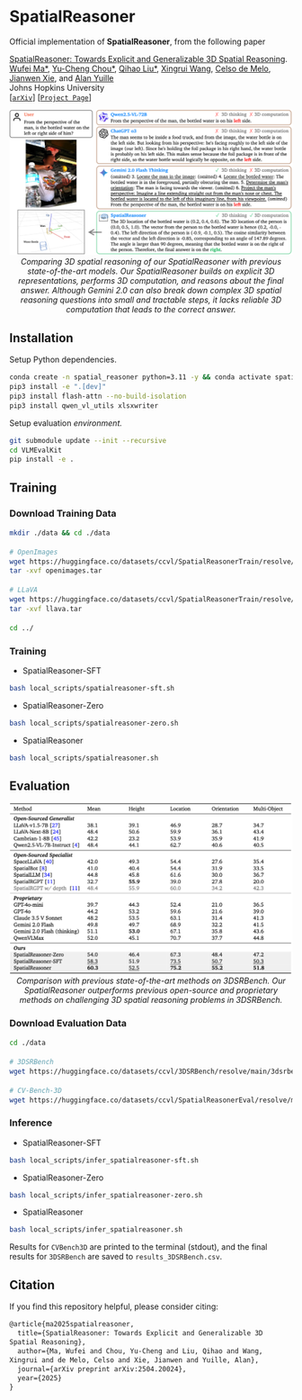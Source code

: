 # SpatialReasoner

Official implementation of **SpatialReasoner**, from the following paper

[SpatialReasoner: Towards Explicit and Generalizable 3D Spatial Reasoning](https://spatial-reasoner.github.io/).<br/>
[Wufei Ma*](https://wufeim.github.io/), [Yu-Cheng Chou*](https://sites.google.com/view/yu-cheng-chou), [Qihao Liu*](https://qihao067.github.io/), [Xingrui Wang](https://xingruiwang.github.io/), [Celso de Melo](https://celsodemelo.net/), [Jianwen Xie](http://www.stat.ucla.edu/~jxie/), and [Alan Yuille](https://www.cs.jhu.edu/~ayuille/)<br/>
Johns Hopkins University<br/>
[[`arXiv`](http://arxiv.org/abs/2504.20024)] [[`Project Page`](https://spatial-reasoner.github.io/)]

<p align="center">
    <img src="assests/motivation_thinking.png"/> <br />
    <em> 
    Comparing 3D spatial reasoning of our SpatialReasoner with previous state-of-the-art models. Our SpatialReasoner builds on explicit 3D representations, performs 3D computation, and reasons about the final answer. Although Gemini 2.0 can also break down complex 3D spatial reasoning questions into small and tractable steps, it lacks reliable 3D computation that leads to the correct answer.
    </em>
</p>

## Installation

Setup Python dependencies.

```bash
conda create -n spatial_reasoner python=3.11 -y && conda activate spatial_reasoner
pip3 install -e ".[dev]"
pip3 install flash-attn --no-build-isolation
pip3 install qwen_vl_utils xlsxwriter
```

Setup evaluation *environment.*

```bash
git submodule update --init --recursive
cd VLMEvalKit
pip install -e .
```

## Training

### Download Training Data

```bash
mkdir ./data && cd ./data

# OpenImages
wget https://huggingface.co/datasets/ccvl/SpatialReasonerTrain/resolve/main/openimages.tar
tar -xvf openimages.tar

# LLaVA
wget https://huggingface.co/datasets/ccvl/SpatialReasonerTrain/resolve/main/llava.tar
tar -xvf llava.tar

cd ../
```

### Training
- SpatialReasoner-SFT
```bash
bash local_scripts/spatialreasoner-sft.sh
```

- SpatialReasoner-Zero
```bash
bash local_scripts/spatialreasoner-zero.sh
```

- SpatialReasoner
```bash
bash local_scripts/spatialreasoner.sh
```

## Evaluation


<p align="center">
    <img src="assests/benchmark.png"/> <br />
    <em> 
    Comparison with previous state-of-the-art methods on 3DSRBench. Our SpatialReasoner outperforms previous open-source and proprietary methods on challenging 3D spatial reasoning problems in 3DSRBench.
    </em>
</p>

### Download Evaluation Data

```sh
cd ./data

# 3DSRBench
wget https://huggingface.co/datasets/ccvl/3DSRBench/resolve/main/3dsrbench_v1_vlmevalkit_circular.tsv

# CV-Bench-3D
wget https://huggingface.co/datasets/ccvl/SpatialReasonerEval/resolve/main/CV-Bench-3D.tsv
```

### Inference

- SpatialReasoner-SFT
```bash
bash local_scripts/infer_spatialreasoner-sft.sh
```

- SpatialReasoner-Zero
```bash
bash local_scripts/infer_spatialreasoner-zero.sh
```

- SpatialReasoner
```bash
bash local_scripts/infer_spatialreasoner.sh
```

Results for `CVBench3D` are printed to the terminal (stdout), and the final results for `3DSRBench` are saved to `results_3DSRBench.csv`.

## Citation

If you find this repository helpful, please consider citing:

```
@article{ma2025spatialreasoner,
  title={SpatialReasoner: Towards Explicit and Generalizable 3D Spatial Reasoning},
  author={Ma, Wufei and Chou, Yu-Cheng and Liu, Qihao and Wang, Xingrui and de Melo, Celso and Xie, Jianwen and Yuille, Alan},
  journal={arXiv preprint arXiv:2504.20024},
  year={2025}
}
```
